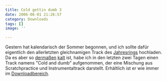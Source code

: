 ```yaml
---
title: Cold gettin dumb 3
date: 2006-06-01 21:26:57
category: Downloads
tags: []
image: ''

---
```


Gestern hat kalendarisch der Sommer begonnen, und ich sollte dafür eigentlich den allerletzten gleichnamigen Track des [Jahresrings](http://www.misantropolis.de/downloads) hochladen. Da es aber so [dermaßen](http://www.misantropolis.de/2006/05/cold-gettin-dumb) [kalt](http://www.misantropolis.de/2006/05/cold-gettin-dumb-2) ist, habe ich in den letzten zwei Tagen einen Track namens "Cold and dumb" aufgenommen, der eine Mischung aus Scratchpractice und Instrumentaltrack darstellt. Erhältlich ist er wie immer im [Downloadbereich](http://www.misantropolis.de/downloads).
